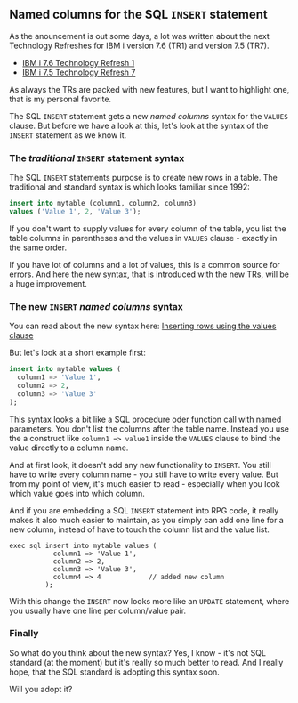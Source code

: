 ## Named columns for the SQL `INSERT` statement

As the anouncement is out some days, a lot was written about the next Technology Refreshes 
for IBM i version 7.6 (TR1) and version 7.5 (TR7).

- [IBM i 7.6 Technology Refresh 1](https://www.ibm.com/docs/en/announcements/adds-new-capabilities-enhancements-i-76-technology-refresh-1)
- [IBM i 7.5 Technology Refresh 7](https://www.ibm.com/docs/en/announcements/adds-new-capabilities-enhancements-i-75-technology-refresh-7)

As always the TRs are packed with new features, but I want to highlight one, that is my personal
favorite.

The SQL `INSERT` statement gets a new *named columns* syntax for the `VALUES` clause. But before we
have a look at this, let's look at the syntax of the `INSERT` statement as we know it.

### The *traditional* `INSERT` statement syntax

The SQL `INSERT` statements purpose is to create new rows in a table. The traditional and standard 
syntax is which looks familiar since 1992:

```sql
insert into mytable (column1, column2, column3)
values ('Value 1', 2, 'Value 3');
```

If you don't want to supply values for every column of the table, you list the table columns in
parentheses and the values in `VALUES` clause - exactly in the same order. 

If you have lot of columns and a lot of values, this is a common source for errors. And here
the new syntax, that is introduced with the new TRs, will be a huge improvement.

### The new `INSERT` *named columns* syntax

You can read about the new syntax here: [Inserting rows using the values clause](https://www.ibm.com/docs/en/i/7.6.0?topic=statement-inserting-rows-using-values-clause)

But let's look at a short example first:

```sql
insert into mytable values (
  column1 => 'Value 1',
  column2 => 2,
  column3 => 'Value 3'
);
```

This syntax looks a bit like a SQL procedure oder function call with named parameters. 
You don't list the columns after the table name. Instead you use the a construct like 
`column1 => value1` inside the `VALUES` clause to bind the value directly to a column name. 

And at first look, it doesn't add any new functionality to `INSERT`. You still have to 
write every column name - you still have to write every value. But from my point of view, 
it's much easier to read - especially when you look which value goes into which column.

And if you are embedding a SQL `INSERT` statement into RPG code, it really makes it also much 
easier to maintain, as you simply can add one line for a new column, instead of have to touch 
the column list and the value list. 

```rpgle
exec sql insert into mytable values (
           column1 => 'Value 1',
           column2 => 2,
           column3 => 'Value 3',
           column4 => 4            // added new column
         );
```

With this change the `INSERT` now looks more like an `UPDATE` statement, where you usually
have one line per column/value pair.

### Finally

So what do you think about the new syntax? Yes, I know - it's not SQL standard (at the moment)
but it's really so much better to read. And I really hope, that the SQL standard is adopting 
this syntax soon. 

Will you adopt it?
